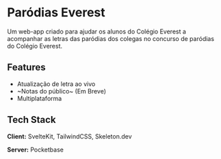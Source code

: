 # Paródias Everest

Um web-app criado para ajudar os alunos do Colégio Everest a acompanhar as letras das paródias dos colegas no concurso de paródias do Colégio Everest.

## Features

- Atualização de letra ao vivo
- ~Notas do público~ (Em Breve) 
- Multiplataforma

## Tech Stack

**Client:** SvelteKit, TailwindCSS, Skeleton.dev

**Server:** Pocketbase
